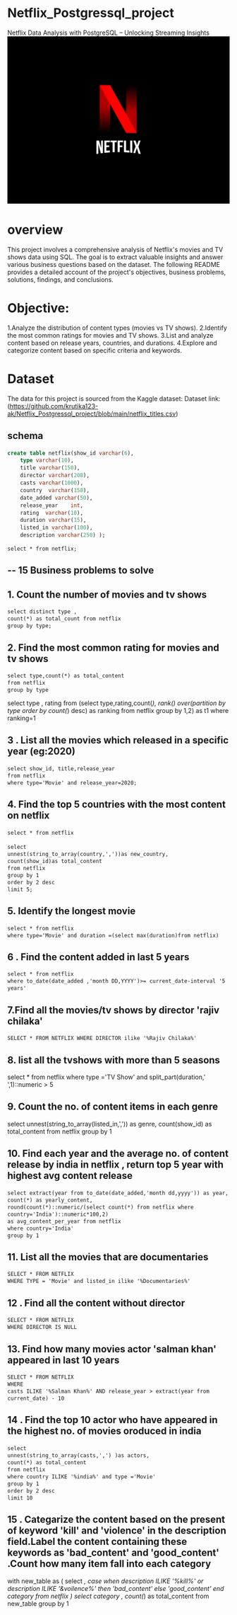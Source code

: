 # Netflix_Postgressql_project
Netflix Data Analysis with PostgreSQL – Unlocking Streaming Insights 
![netflix_logo](https://raw.githubusercontent.com/krutika123-ak/Netflix_Postgressql_project/refs/heads/main/netflix%20logo.webp)
# overview
This project involves a comprehensive analysis of Netflix's movies and TV shows data using SQL. The goal is to extract valuable insights and answer various business questions based on the dataset. The following README provides a detailed account of the project's objectives, business problems, solutions, findings, and conclusions.


# Objective:
1.Analyze the distribution of content types (movies vs TV shows).
2.Identify the most common ratings for movies and TV shows.
3.List and analyze content based on release years, countries, and durations.
4.Explore and categorize content based on specific criteria and keywords.
# Dataset
The data for this project is sourced from the Kaggle dataset:
Dataset link:(https://github.com/krutika123-ak/Netflix_Postgressql_project/blob/main/netflix_titles.csv)

## schema
```sql
create table netflix(show_id varchar(6),
	type varchar(10),
	title varchar(150),
	director varchar(208),
	casts varchar(1000),
	country	 varchar(150),
    date_added varchar(50),
	release_year	int,
    rating	varchar(10),
    duration varchar(15),
	listed_in varchar(100),
	description varchar(250) );
```

	select * from netflix;


	

## -- 15 Business problems to solve 
	
## 1. Count the number of movies and tv shows 
	select distinct type ,
	count(*) as total_count from netflix
	group by type;

## 2. Find the most common rating for movies and tv shows 

	select type,count(*) as total_content
	from netflix 
	group by type

select type , rating from
	(select type,rating,count(*),
	rank() over(partition by type order by count(*) desc) as ranking
	from netflix
	group by 1,2) as t1
	where ranking=1

## 3 . List all the movies which released in a specific year (eg:2020)

	select show_id, title,release_year
	from netflix 
	where type='Movie' and release_year=2020;

## 4. Find the top 5 countries with the most content on netflix
	select * from netflix

	select 
	unnest(string_to_array(country,','))as new_country,
	count(show_id)as total_content
	from netflix
	group by 1
	order by 2 desc
	limit 5;

## 5. Identify the longest movie 

	select * from netflix 
	where type='Movie' and duration =(select max(duration)from netflix)

## 6 . Find the content added in last 5 years
	select * from netflix 
	where to_date(date_added ,'month DD,YYYY')>= current_date-interval '5 years'

## 7.Find all the movies/tv shows by director 'rajiv chilaka' 

	SELECT * FROM NETFLIX WHERE DIRECTOR ilike '%Rajiv Chilaka%'

## 8. list all the tvshows with more than 5 seasons
select * from netflix where type ='TV Show' and  split_part(duration,' ',1)::numeric > 5 


## 9. Count the no. of content items in each genre
select unnest(string_to_array(listed_in,',')) as genre,
count(show_id) as total_content
from netflix group by 1

##  10. Find each year and the average no. of content release by india in netflix , return top 5 year with highest avg content release
	select extract(year from to_date(date_added,'month dd,yyyy')) as year,
	count(*) as yearly_content,
	round(count(*)::numeric/(select count(*) from netflix where country='India')::numeric*100,2)
	as avg_content_per_year from netflix
	where country='India'
	group by 1

## 11.  List all the movies that are documentaries 

	SELECT * FROM NETFLIX 
	WHERE TYPE = 'Movie' and listed_in ilike '%Documentaries%'

## 12 . Find all the content without director

	SELECT * FROM NETFLIX 
	WHERE DIRECTOR IS NULL

## 13. Find how many movies actor 'salman khan' appeared in last 10 years 

	SELECT * FROM NETFLIX
	WHERE
	casts ILIKE '%Salman Khan%' AND release_year > extract(year from current_date) - 10 

## 14 . Find the top 10 actor who have appeared in the highest no. of movies oroduced in india
	select 
	unnest(string_to_array(casts,',') )as actors,
	count(*) as total_content
	from netflix 
	where country ILIKE '%india%' and type ='Movie'
	group by 1
	order by 2 desc
	limit 10

## 15 . Categarize the content based on the present of keyword 'kill' and 'violence' in the description field.Label the content containing these keywords as 'bad_content' and 'good_content' .Count how many item fall into each category

with new_table 
as (
	select *,
	case 
	when 
	description ILIKE '%kill%' or 
	description ILIKE '&voilence%' then 'bad_content'
	else 'good_content'
	end category 
	from netflix
	)
	select category , count(*) as total_content
	from new_table
	group by 1
